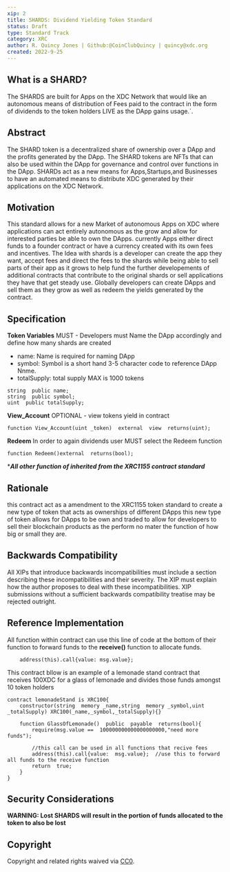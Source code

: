 ```yaml
---
xip: 2
title: SHARDS: Dividend Yielding Token Standard 
status: Draft
type: Standard Track
category: XRC
author: R. Quincy Jones | Github:@CoinClubQuincy | quincy@xdc.org 
created: 2022-9-25
---  
```


## What is a SHARD?

The SHARDS are built for Apps on the XDC Network that would like an autonomous means of distribution of Fees paid to the contract in the form of dividends to the token holders LIVE as the DApp gains usage.`. 

## Abstract
The SHARD token is a decentralized share of ownership over a DApp and the profits generated by the DApp. The SHARD tokens are NFTs that can also be used within the DApp for governance and control over functions in the DApp. 
SHARDs act as a new means for Apps,Startups,and Businesses to have an automated means to distribute XDC generated by their applications on the XDC Network.
## Motivation
This standard allows for a new Market of autonomous Apps on XDC where applications can act entirely autonomous as the grow and allow for interested parties be able to own the DApps.  currently Apps either direct funds to a founder contract or have a currency created with its own fees and incentives. The Idea with shards is a developer can create the app they want, accept fees and direct the fees to the shards while being able to sell parts of their app as it grows to help fund the further developements of additional contracts that contribute to the original shards or sell applications they have that get steady use. Globally developers can create DApps and sell them as they grow as well as redeem the yields generated by the contract. 

## Specification

**Token Variables**
MUST - Developers must Name the DApp accordingly and define how many shards are created 
 
- name: Name is required for naming DApp
- symbol: Symbol is a short hand 3-5 character code to reference DApp Nnme.
- totalSupply: total supply MAX is 1000 tokens
````
string  public name;    
string  public symbol;    
uint  public totalSupply;
````


**View_Account** 
OPTIONAL - view tokens yield in contract

    function View_Account(uint _token)  external  view  returns(uint);

**Redeem**
In order to again dividends user MUST select the Redeem function 

    function Redeem()external  returns(bool);



****All other function of inherited from the XRC1155 contract standard***



## Rationale
this contract act as a amendment to the XRC1155 token standard to create a new type of token that acts as ownerships of different DApps this new type of token allows for DApps to be own and traded to allow for developers to sell their blockchain products as the perform no mater the function of how big or small they are.

## Backwards Compatibility
All XIPs that introduce backwards incompatibilities must include a section describing these incompatibilities and their severity. The XIP must explain how the author proposes to deal with these incompatibilities. XIP submissions without a sufficient backwards compatibility treatise may be rejected outright.


## Reference Implementation

All function within contract can use this line of code at the bottom of their function to forward funds to the **receive()** function to allocate funds.
````solidity
    address(this).call{value: msg.value};
````
This contract bllow is an example of a lemonade stand contract that receives 100XDC for a glass of lemonade and divides those funds amongst 10 token holders

````solidity
contract lemonadeStand is XRC100{
	constructor(string  memory _name,string  memory _symbol,uint _totalSupply) XRC100(_name,_symbol,_totalSupply){}

	function GlassOfLemonade()  public  payable  returns(bool){
		require(msg.value ==  100000000000000000000,"need more funds");

		//this call can be used in all functions that recive fees
		address(this).call{value:  msg.value};  //use this to forward all funds to the receive function
		return  true;
	}
}
````
## Security Considerations
**WARNING: Lost SHARDS will result in the portion of funds allocated to the token to also be lost**

## Copyright
Copyright and related rights waived via [CC0](../LICENSE.md).
